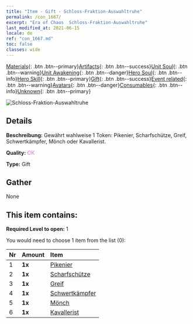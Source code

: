 ```yaml
---
title: "Item - Gift - Schloss-Fraktion-Auswahltruhe"
permalink: /con_1667/
excerpt: "Era of Chaos  Schloss-Fraktion-Auswahltruhe"
last_modified_at: 2021-06-15
locale: de
ref: "con_1667.md"
toc: false
classes: wide
---
```

 [Materials](/ItemsDE/){: .btn .btn--primary}[Artifacts](/ItemsDE/Artifacts/){: .btn .btn--success}[Unit Soul](/ItemsDE/UnitSoul/){: .btn .btn--warning}[Unit Awakening](/ItemsDE/UnitAwakening/){: .btn .btn--danger}[Hero Soul](/ItemsDE/HeroSoul/){: .btn .btn--info}[Hero Skill](/ItemsDE/HeroSkill/){: .btn .btn--primary}[Gift](/ItemsDE/Gift/){: .btn .btn--success}[Event related](/ItemsDE/Events/){: .btn .btn--warning}[Avatars](/ItemsDE/Avatars/){: .btn .btn--danger}[Consumables](/ItemsDE/Consumables/){: .btn .btn--info}[Unknown](/ItemsDE/Unknown/){: .btn .btn--primary}

 ![Schloss-Fraktion-Auswahltruhe](/images/t/i_907283.png)

## Details
 **Beschreibung:** Gewährt wahlweise 1 Token: Pikenier, Scharfschütze, Greif, Schwertkämpfer, Mönch oder Kavallerist.

 **Quality:** <span style="color: #DA70D6">OK</span>

 **Type:** Gift

## Gather

  None

## This item contains:

 **Required Level to open:** 1

 You would need to choose 1 item from the list (0):

  | Nr | Amount |     Item    |
  |:---|:-------|:------------|
  | 1 |  **1x** | [Pikenier](/ItemsDE/unt_190/) |  | 
  | 2 |  **1x** | [Scharfschütze](/ItemsDE/unt_191/) |  | 
  | 3 |  **1x** | [Greif](/ItemsDE/unt_192/) |  | 
  | 4 |  **1x** | [Schwertkämpfer](/ItemsDE/unt_193/) |  | 
  | 5 |  **1x** | [Mönch](/ItemsDE/unt_194/) |  | 
  | 6 |  **1x** | [Kavallerist](/ItemsDE/unt_195/) |  | 
